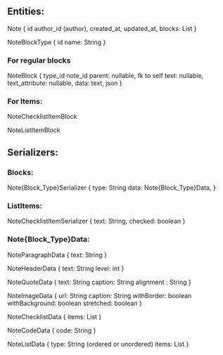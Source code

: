 ## Entities:

Note {
    id
    author_id (author),
    created_at,
    updated_at,
    blocks: List<NoteBlock>
}

NoteBlockType {
    id
    name: String
}

### For regular blocks

NoteBlock {
    type_id
    note_id
    parent: nullable, fk to self
    text: nullable,
    text_attribute: nullable,
    data: text, json
}

### For Items:

NoteChecklistItemBlock

NoteListItemBlock


## Serializers:

### Blocks:

Note{Block_Type}Serializer {
    type: String
    data: Note{Block_Type}Data,
}

### ListItems:
NoteChecklistItemSerializer {
    text: String,
    checked: boolean
}

### Note{Block_Type}Data:

NoteParagraphData {
    text: String
}

NoteHeaderData {
    text: String
    level: int
}

NoteQuoteData {
    text: String
    caption: String
    alignment : String
}

NoteImageData {
    url: String
    caption: String
    withBorder: boolean
    withBackground: boolean
    stretched: boolean
}

NoteChecklistData {
    items: List<NoteChecklistItemSerializer>
}

NoteCodeData {
    code: String
}

NoteListData {
    type: String (ordered or unordered)
    items: List<String>
}
